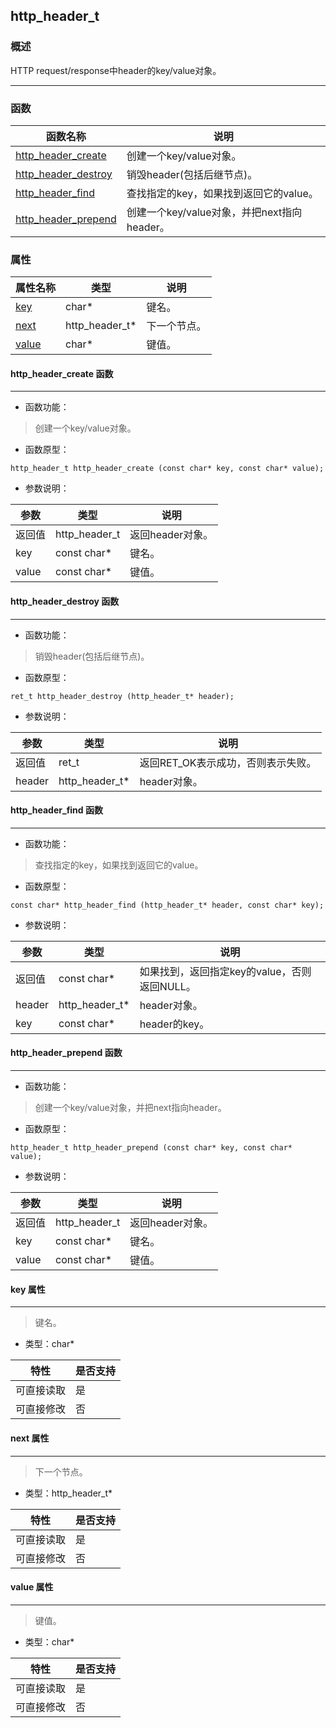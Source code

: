 ## http\_header\_t
### 概述

 HTTP request/response中header的key/value对象。



----------------------------------
### 函数
<p id="http_header_t_methods">

| 函数名称 | 说明 | 
| -------- | ------------ | 
| <a href="#http_header_t_http_header_create">http\_header\_create</a> | 创建一个key/value对象。 |
| <a href="#http_header_t_http_header_destroy">http\_header\_destroy</a> | 销毁header(包括后继节点)。 |
| <a href="#http_header_t_http_header_find">http\_header\_find</a> | 查找指定的key，如果找到返回它的value。 |
| <a href="#http_header_t_http_header_prepend">http\_header\_prepend</a> | 创建一个key/value对象，并把next指向header。 |
### 属性
<p id="http_header_t_properties">

| 属性名称 | 类型 | 说明 | 
| -------- | ----- | ------------ | 
| <a href="#http_header_t_key">key</a> | char* | 键名。 |
| <a href="#http_header_t_next">next</a> | http\_header\_t* | 下一个节点。 |
| <a href="#http_header_t_value">value</a> | char* | 键值。 |
#### http\_header\_create 函数
-----------------------

* 函数功能：

> <p id="http_header_t_http_header_create"> 创建一个key/value对象。





* 函数原型：

```
http_header_t http_header_create (const char* key, const char* value);
```

* 参数说明：

| 参数 | 类型 | 说明 |
| -------- | ----- | --------- |
| 返回值 | http\_header\_t | 返回header对象。 |
| key | const char* | 键名。 |
| value | const char* | 键值。 |
#### http\_header\_destroy 函数
-----------------------

* 函数功能：

> <p id="http_header_t_http_header_destroy"> 销毁header(包括后继节点)。





* 函数原型：

```
ret_t http_header_destroy (http_header_t* header);
```

* 参数说明：

| 参数 | 类型 | 说明 |
| -------- | ----- | --------- |
| 返回值 | ret\_t | 返回RET\_OK表示成功，否则表示失败。 |
| header | http\_header\_t* | header对象。 |
#### http\_header\_find 函数
-----------------------

* 函数功能：

> <p id="http_header_t_http_header_find"> 查找指定的key，如果找到返回它的value。





* 函数原型：

```
const char* http_header_find (http_header_t* header, const char* key);
```

* 参数说明：

| 参数 | 类型 | 说明 |
| -------- | ----- | --------- |
| 返回值 | const char* | 如果找到，返回指定key的value，否则返回NULL。 |
| header | http\_header\_t* | header对象。 |
| key | const char* | header的key。 |
#### http\_header\_prepend 函数
-----------------------

* 函数功能：

> <p id="http_header_t_http_header_prepend"> 创建一个key/value对象，并把next指向header。





* 函数原型：

```
http_header_t http_header_prepend (const char* key, const char* value);
```

* 参数说明：

| 参数 | 类型 | 说明 |
| -------- | ----- | --------- |
| 返回值 | http\_header\_t | 返回header对象。 |
| key | const char* | 键名。 |
| value | const char* | 键值。 |
#### key 属性
-----------------------
> <p id="http_header_t_key"> 键名。



* 类型：char*

| 特性 | 是否支持 |
| -------- | ----- |
| 可直接读取 | 是 |
| 可直接修改 | 否 |
#### next 属性
-----------------------
> <p id="http_header_t_next"> 下一个节点。



* 类型：http\_header\_t*

| 特性 | 是否支持 |
| -------- | ----- |
| 可直接读取 | 是 |
| 可直接修改 | 否 |
#### value 属性
-----------------------
> <p id="http_header_t_value"> 键值。



* 类型：char*

| 特性 | 是否支持 |
| -------- | ----- |
| 可直接读取 | 是 |
| 可直接修改 | 否 |
